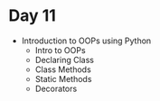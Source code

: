 # Day 11

* Introduction to OOPs using Python
   - Intro to OOPs
   - Declaring Class
   - Class Methods
   - Static Methods
   - Decorators